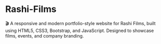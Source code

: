 # Rashi-Films
🎬 A responsive and modern portfolio-style website for Rashi Films, built using HTML5, CSS3, Bootstrap, and JavaScript. Designed to showcase films, events, and company branding.
